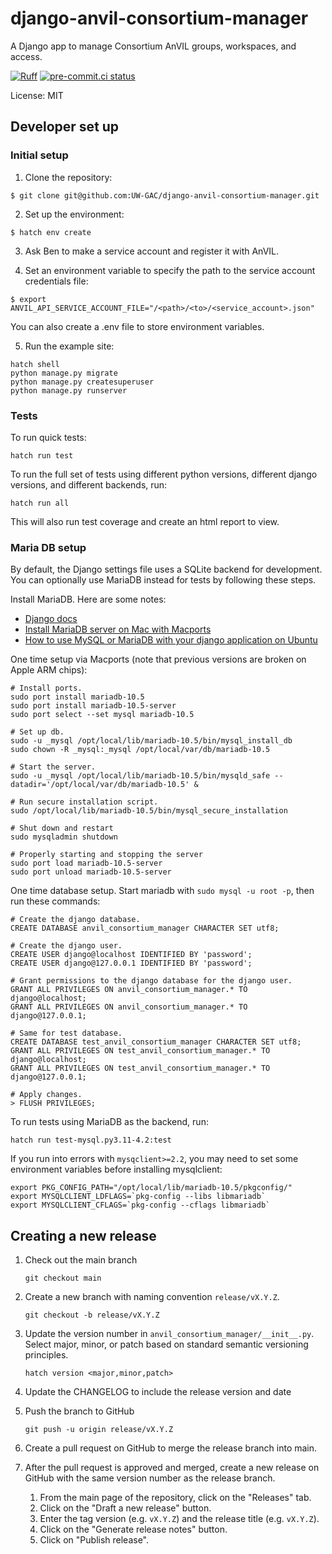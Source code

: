 # django-anvil-consortium-manager

A Django app to manage Consortium AnVIL groups, workspaces, and access.

[![Ruff](https://img.shields.io/endpoint?url=https://raw.githubusercontent.com/astral-sh/ruff/main/assets/badge/v2.json)](https://github.com/astral-sh/ruff)
[![pre-commit.ci status](https://results.pre-commit.ci/badge/github/UW-GAC/django-anvil-consortium-manager/main.svg)](https://results.pre-commit.ci/latest/github/UW-GAC/django-anvil-consortium-manager/main)

License: MIT


## Developer set up

### Initial setup

1. Clone the repository:

```
$ git clone git@github.com:UW-GAC/django-anvil-consortium-manager.git
```

2. Set up the environment:

```
$ hatch env create
```

3. Ask Ben to make a service account and register it with AnVIL.

4. Set an environment variable to specify the path to the service account credentials file:

```
$ export ANVIL_API_SERVICE_ACCOUNT_FILE="/<path>/<to>/<service_account>.json"
```

You can also create a .env file to store environment variables.

5. Run the example site:

```
hatch shell
python manage.py migrate
python manage.py createsuperuser
python manage.py runserver
```

### Tests

To run quick tests:

```
hatch run test
```

To run the full set of tests using different python versions, different django versions, and different backends, run:

```
hatch run all
```

This will also run test coverage and create an html report to view.


### Maria DB setup

By default, the Django settings file uses a SQLite backend for development.
You can optionally use MariaDB instead for tests by following these steps.

Install MariaDB. Here are some notes:
* [Django docs](https://docs.djangoproject.com/en/4.0/ref/databases/#mysql-notes)
* [Install MariaDB server on Mac with Macports](https://www.sindastra.de/p/1966/how-to-install-mariadb-server-on-mac-with-macports)
* [How to use MySQL or MariaDB with your django application on Ubuntu](https://www.digitalocean.com/community/tutorials/how-to-use-mysql-or-mariadb-with-your-django-application-on-ubuntu-14-04)

One time setup via Macports (note that previous versions are broken on Apple ARM chips):
```
# Install ports.
sudo port install mariadb-10.5
sudo port install mariadb-10.5-server
sudo port select --set mysql mariadb-10.5

# Set up db.
sudo -u _mysql /opt/local/lib/mariadb-10.5/bin/mysql_install_db
sudo chown -R _mysql:_mysql /opt/local/var/db/mariadb-10.5

# Start the server.
sudo -u _mysql /opt/local/lib/mariadb-10.5/bin/mysqld_safe --datadir='/opt/local/var/db/mariadb-10.5' &

# Run secure installation script.
sudo /opt/local/lib/mariadb-10.5/bin/mysql_secure_installation

# Shut down and restart
sudo mysqladmin shutdown

# Properly starting and stopping the server
sudo port load mariadb-10.5-server
sudo port unload mariadb-10.5-server
```

One time database setup. Start mariadb with `sudo mysql -u root -p`, then run these commands:
```
# Create the django database.
CREATE DATABASE anvil_consortium_manager CHARACTER SET utf8;

# Create the django user.
CREATE USER django@localhost IDENTIFIED BY 'password';
CREATE USER django@127.0.0.1 IDENTIFIED BY 'password';

# Grant permissions to the django database for the django user.
GRANT ALL PRIVILEGES ON anvil_consortium_manager.* TO django@localhost;
GRANT ALL PRIVILEGES ON anvil_consortium_manager.* TO django@127.0.0.1;

# Same for test database.
CREATE DATABASE test_anvil_consortium_manager CHARACTER SET utf8;
GRANT ALL PRIVILEGES ON test_anvil_consortium_manager.* TO django@localhost;
GRANT ALL PRIVILEGES ON test_anvil_consortium_manager.* TO django@127.0.0.1;

# Apply changes.
> FLUSH PRIVILEGES;
```

To run tests using MariaDB as the backend, run:

```
hatch run test-mysql.py3.11-4.2:test
```

If you run into errors with `mysqclient>=2.2`, you may need to set some environment variables before installing mysqlclient:

```
export PKG_CONFIG_PATH="/opt/local/lib/mariadb-10.5/pkgconfig/"
export MYSQLCLIENT_LDFLAGS=`pkg-config --libs libmariadb`
export MYSQLCLIENT_CFLAGS=`pkg-config --cflags libmariadb`
```

## Creating a new release

1. Check out the main branch

    ```
    git checkout main
    ```

1. Create a new branch with naming convention `release/vX.Y.Z`.

    ```
    git checkout -b release/vX.Y.Z
    ```

1. Update the version number in `anvil_consortium_manager/__init__.py`. Select major, minor, or patch based on standard semantic versioning principles.

    ```
    hatch version <major,minor,patch>
    ```

1. Update the CHANGELOG to include the release version and date

1. Push the branch to GitHub

    ```
    git push -u origin release/vX.Y.Z
    ```

1. Create a pull request on GitHub to merge the release branch into main.

1. After the pull request is approved and merged, create a new release on GitHub with the same version number as the release branch.

    1. From the main page of the repository, click on the "Releases" tab.
    1. Click on the "Draft a new release" button.
    1. Enter the tag version (e.g. `vX.Y.Z`) and the release title (e.g. `vX.Y.Z`).
    1. Click on the "Generate release notes" button.
    1. Click on "Publish release".
